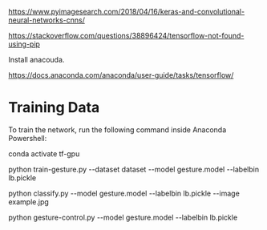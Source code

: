 https://www.pyimagesearch.com/2018/04/16/keras-and-convolutional-neural-networks-cnns/

https://stackoverflow.com/questions/38896424/tensorflow-not-found-using-pip

Install anacouda.

https://docs.anaconda.com/anaconda/user-guide/tasks/tensorflow/

# Training Data
To train the network, run the following command inside Anaconda Powershell:

conda activate tf-gpu

python train-gesture.py --dataset dataset --model gesture.model --labelbin lb.pickle

python classify.py --model gesture.model --labelbin lb.pickle --image example.jpg

python gesture-control.py --model gesture.model --labelbin lb.pickle
